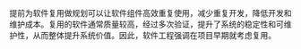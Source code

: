 提前为软件复用做规划可以让软件组件高效重复使用，减少重复开发，降低开发和维护成本。复用的软件通常质量较高，经过多次验证，提升了系统的稳定性和可维护性，从而整体提升系统价值。因此，软件工程强调在项目早期就考虑复用。